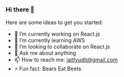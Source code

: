 ### Hi there 👋


Here are some ideas to get you started:

- 🔭 I’m currently working on React.js
- 🌱 I’m currently learning AWS
- 👯 I’m looking to collaborate on React.js
- 💬 Ask me about anything
- 📫 How to reach me: jaitlyudit@gmail.com
- ⚡ Fun fact: Bears Eat Beets




